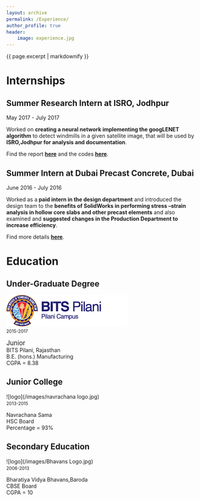 ```yaml
---
layout: archive
permalink: /Experience/
author_profile: true
header:
    image: experience.jpg
---
```


{{ page.excerpt | markdownify }}



# Internships

## Summer Research Intern at ISRO, Jodhpur
<medium>May 2017 - July 2017</medium>
<p>Worked on <b>creating a neural network implementing the googLENET algorithm</b> to detect windmills in a given satellite image, that will be used by <b>ISRO,Jodhpur for analysis and documentation</b>.</p>
<p>Find the report <a href="/PS1Report.pdf"><b>here</b></a> and the codes <a href="/Codes"><b>here</b></a>.</p>

## Summer Intern at Dubai Precast Concrete, Dubai 
<medium> June 2016 - July 2016</medium>
<p>Worked as a<b> paid intern in the design department</b> and introduced the design team to the <b>benefits of SolidWorks in performing stress –strain analysis in hollow core slabs and other precast elements</b> and also examined and <b>suggested changes in the Production Department to increase efficiency</b>.</p>  
<p>Find more details <a href=""><b>here</b></a>.</p>

# Education

## Under-Graduate Degree             
![logo](/images/BITSPilani_logo.png)
<br>
<small>2015-2017</small>
<p><big>Junior</big><br>
   BITS Pilani, Rajasthan<br>
   B.E. (hons.) Manufacturing<br>
   CGPA = 8.38<br>
</p>

## Junior College
![logo](/images/navrachana logo.jpg)
<br>
<small>2013-2015</small>
<p>Navrachana Sama<br>
   HSC Board<br>
   Percentage = 93%<br>
</p>

## Secondary Education
![logo](/images/Bhavans Logo.jpg)
<br>
<small>2006-2013</small>
<p>Bharatiya Vidya Bhavans,Baroda<br>
   CBSE Board<br>
   CGPA = 10 <br>
</p>
